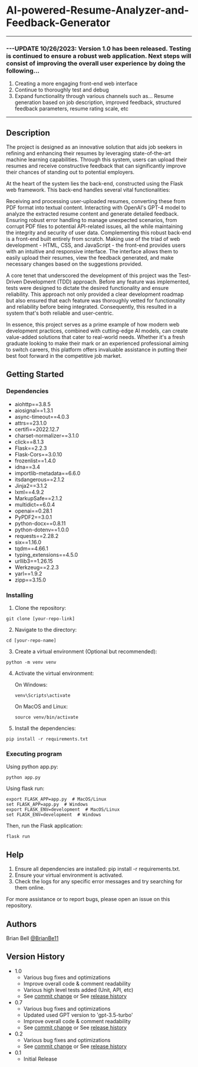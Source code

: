 # AI-powered-Resume-Analyzer-and-Feedback-Generator

____________________________________________________________________________________________________________________________________________
  ### ---UPDATE 10/26/2023: Version 1.0 has been released. Testing is continued to ensure a robust web application. Next steps will consist of improving the overall user experience by doing the following... 
 1. Creating a more engaging front-end web interface
 2. Continue to thoroughly test and debug
 3. Expand functionality through various channels such as... Resume generation based on job description, improved feedback, structured feedback parameters, resume rating scale, etc
____________________________________________________________________________________________________________________________________________

## Description

The project is designed as an innovative solution that aids job seekers in refining and enhancing their resumes by leveraging state-of-the-art machine learning capabilities. Through this system, users can upload their resumes and receive constructive feedback that can significantly improve their chances of standing out to potential employers.

At the heart of the system lies the back-end, constructed using the Flask web framework. This back-end handles several vital functionalities:

Receiving and processing user-uploaded resumes, converting these from PDF format into textual content.
Interacting with OpenAI's GPT-4 model to analyze the extracted resume content and generate detailed feedback.
Ensuring robust error handling to manage unexpected scenarios, from corrupt PDF files to potential API-related issues, all the while maintaining the integrity and security of user data.
Complementing this robust back-end is a front-end built entirely from scratch. Making use of the triad of web development - HTML, CSS, and JavaScript - the front-end provides users with an intuitive and responsive interface. The interface allows them to easily upload their resumes, view the feedback generated, and make necessary changes based on the suggestions provided.

A core tenet that underscored the development of this project was the Test-Driven Development (TDD) approach. Before any feature was implemented, tests were designed to dictate the desired functionality and ensure reliability. This approach not only provided a clear development roadmap but also ensured that each feature was thoroughly vetted for functionality and reliability before being integrated. Consequently, this resulted in a system that's both reliable and user-centric.

In essence, this project serves as a prime example of how modern web development practices, combined with cutting-edge AI models, can create value-added solutions that cater to real-world needs. Whether it's a fresh graduate looking to make their mark or an experienced professional aiming to switch careers, this platform offers invaluable assistance in putting their best foot forward in the competitive job market.

## Getting Started

### Dependencies

* aiohttp==3.8.5
* aiosignal==1.3.1
* async-timeout==4.0.3
* attrs==23.1.0
* certifi==2022.12.7
* charset-normalizer==3.1.0
* click==8.1.3
* Flask==2.2.3
* Flask-Cors==3.0.10
* frozenlist==1.4.0
* idna==3.4
* importlib-metadata==6.6.0
* itsdangerous==2.1.2
* Jinja2==3.1.2
* lxml==4.9.2
* MarkupSafe==2.1.2
* multidict==6.0.4
* openai==0.28.1
* PyPDF2==3.0.1
* python-docx==0.8.11
* python-dotenv==1.0.0
* requests==2.28.2
* six==1.16.0
* tqdm==4.66.1
* typing_extensions==4.5.0
* urllib3==1.26.15
* Werkzeug==2.2.3
* yarl==1.9.2
* zipp==3.15.0

### Installing

1. Clone the repository:
```
git clone [your-repo-link]
```

2. Navigate to the directory:
```
cd [your-repo-name]
```

3. Create a virtual environment (Optional but recommended):
```
python -m venv venv
```

4. Activate the virtual environment:

    On Windows:
    ```
    venv\Scripts\activate
    ```
    On MacOS and Linux:
    ```
    source venv/bin/activate
    ```

5. Install the dependencies:
```
pip install -r requirements.txt
```

### Executing program

    
  Using python app.py:
  ```
  python app.py
  ```

  Using flask run:
  ```
  export FLASK_APP=app.py  # MacOS/Linux
  set FLASK_APP=app.py  # Windows
  export FLASK_ENV=development  # MacOS/Linux
  set FLASK_ENV=development  # Windows
  ```
  
  Then, run the Flask application:
  ```
  flask run
  ```

## Help

1. Ensure all dependencies are installed: pip install -r requirements.txt.
2. Ensure your virtual environment is activated.
3. Check the logs for any specific error messages and try searching for them online.

For more assistance or to report bugs, please open an issue on this repository.

## Authors

Brian Bell
[@BrianBe11](https://www.linkedin.com/in/brianbe11/)

## Version History

* 1.0
    * Various bug fixes and optimizations
    * Improve overall code & comment readability
    * Various high level tests added (Unit, API, etc)
    * See [commit change]() or See [release history]()
* 0.7
    * Various bug fixes and optimizations
    * Updated used GPT version to 'gpt-3.5-turbo'
    * Improve overall code & comment readability
    * See [commit change]() or See [release history]()
* 0.2
    * Various bug fixes and optimizations
    * See [commit change]() or See [release history]()
* 0.1
    * Initial Release

